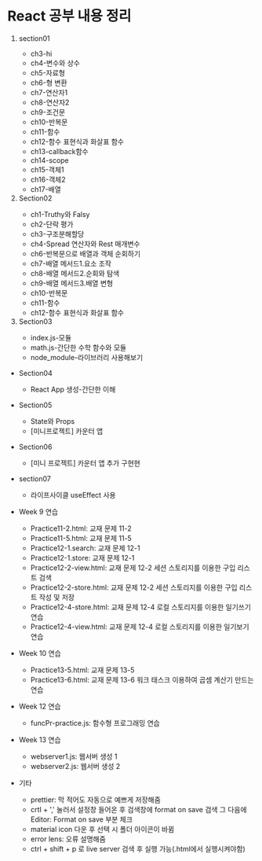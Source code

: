 <h1>React 공부 내용 정리</h1>

<ol>
    <li>section01</li>
    <ul>
        <li>ch3-hi</li>
        <li>ch4-변수와 상수</li>
        <li>ch5-자료형</li>
        <li>ch6-형 변환</li>
      <li>ch7-연산자1</li>
      <li>ch8-연산자2</li>
      <li>ch9-조건문</li>
      <li>ch10-반복문</li>
      <li>ch11-함수</li>
      <li>ch12-함수 표현식과 화살표 함수</li>
      <li>ch13-callback함수</li>
      <li>ch14-scope</li>
      <li>ch15-객체1</li>
      <li>ch16-객체2</li>
      <li>ch17-배열</li>
    </ul>
    <li>Section02</li>
    <ul>
       <li>ch1-Truthy와 Falsy</li>
        <li>ch2-단락 평가</li>
        <li>ch3-구조분해할당</li>
        <li>ch4-Spread 연산자와 Rest 매개변수</li>
      <li>ch6-반복문으로 배열과 객체 순회하기</li>
      <li>ch7-배열 메서드1.요소 조작</li>
      <li>ch8-배열 메서드2.순회와 탐색</li>
      <li>ch9-배열 메서드3.배열 변형</li>
      <li>ch10-반복문</li>
      <li>ch11-함수</li>
      <li>ch12-함수 표현식과 화살표 함수</li>
    </ul>
    <li>Section03</li>
      <ul>
       <li>index.js-모듈</li>
       <li>math.js-간단한 수학 함수와 모듈</li>
       <li>node_module-라이브러리 사용해보기</li>
    </ul>
</ol>

<ul>
    <li>Section04</li>
     <ul>
       <li>React App 생성-간단한 이해</li>
    </ul>
</ul>

<ul>
    <li>Section05</li>
    <ul>
        <li>State와 Props</li>
        <li>[미니프로젝트] 카운터 앱</li>
    </ul>
</ul>

<ul>
    <li>Section06</li>
    <ul>
        <li>[미니 프로젝트] 카운터 앱 추가 구현현</li>
    </ul>
</ul>

<ul>
    <li>section07</li>
    <ul>
        <li>라이프사이클 useEffect 사용</li>
    </ul>
</ul>

<ul>
    <li>Week 9 연습</li>
    <ul>
        <li>Practice11-2.html: 교재 문제 11-2</li>
        <li>Practice11-5.html: 교재 문제 11-5</li>
        <li>Practice12-1.search: 교재 문제 12-1</li>
        <li>Practice12-1.store: 교재 문제 12-1</li>
        <li>Practice12-2-view.html: 교재 문제 12-2 세션 스토리지를 이용한 구입 리스트 검색</li>
        <li>Practice12-2-store.html: 교재 문제 12-2 세션 스토리지를 이용한 구입 리스트 작성 및 저장</li>
        <li>Practice12-4-store.html: 교재 문제 12-4 로컬 스토리지를 이용한 일기쓰기 연습</li>
        <li>Practice12-4-view.html: 교재 문제 12-4 로컬 스토리지를 이용한 일기보기 연습</li>
    </ul>
</ul>

<ul>
    <li>Week 10 연습</li>
    <ul>
        <li>Practice13-5.html: 교재 문제 13-5</li>
        <li>Practice13-6.html: 교재 문제 13-6 워크 태스크 이용하여 곱셈 계산기 만드는 연습</li>
    </ul>
</ul>

<ul>
    <li>Week 12 연습</li>
    <ul>
        <li>funcPr-practice.js: 함수형 프로그래밍 연습</li>
    </ul>
</ul>

<ul>
    <li>Week 13 연습</li>
    <ul>
        <li>webserver1.js: 웹서버 생성 1</li>
        <li>webserver2.js: 웹서버 생성 2</li>
    </ul>
</ul>
<ul>
    <li>기타</li>
    <ul>
        <li>prettier: 막 적어도 자동으로 예쁘게 저장해줌</li>
        <li>crtl + ',' 눌러서 설정창 들어온 후 검색창에 format on save 검색 그 다음에 Editor: Format on save 부분 체크</li>
        <li>material icon 다운 후 선택 시 폴더 아이콘이 바뀜</li>
        <li>error lens: 오류 설명해줌</li>
        <li>ctrl + shift + p 로 live server 검색 후 실행 가능(.html에서 실행시켜야함)</li>
    </ul>
</ul>
